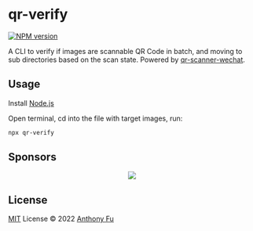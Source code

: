 # qr-verify

[![NPM version](https://img.shields.io/npm/v/qr-verify?color=a1b858&label=)](https://www.npmjs.com/package/qr-verify)

A CLI to verify if images are scannable QR Code in batch, and moving to sub directories based on the scan state.
Powered by [qr-scanner-wechat](https://github.com/antfu/qr-scanner-wechat).

## Usage

Install [Node.js](https://nodejs.org/)

Open terminal, cd into the file with target images, run:

```bash
npx qr-verify
```

## Sponsors

<p align="center">
  <a href="https://cdn.jsdelivr.net/gh/antfu/static/sponsors.svg">
    <img src='https://cdn.jsdelivr.net/gh/antfu/static/sponsors.svg'/>
  </a>
</p>

## License

[MIT](./LICENSE) License © 2022 [Anthony Fu](https://github.com/antfu)
